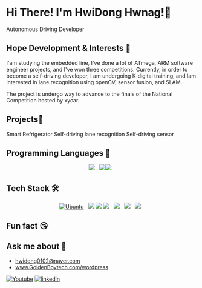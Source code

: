 # Hi There! I'm HwiDong Hwnag!👋
Autonomous Driving Developer

## Hope Development & Interests 🎨
I'am studying the embedded line, I've done a lot of ATmega, ARM software engineer projects, and I've won three competitions. 
Currently, in order to become a self-driving developer, I am undergoing K-digital training, and  Iam interested in lane recognition using openCV, sensor fusion, and SLAM. 

The project is undergo way to advance to the finals of the National Competition hosted by xycar.

## Projects🌱
Smart Refrigerator
Self-driving lane recognition
Self-driving sensor


## Programming Languages 👯

<p align="center">
 <img src="https://img.shields.io/badge/Python-3766AB?style=flat-square&logo=Python&logoColor=white"/></a> &nbsp 
<img src="https://img.shields.io/badge/c++-00599C?style=flat-square&logo=c%2B%2B&logoColor=white"/><img src="https://img.shields.io/badge/C-3766AB?style=flat-square&logo=c&logoColor=red"/></a> &nbsp </p>


## Tech Stack 🛠

<p align="center">
<a href="https://ubuntu.com/" rel="nofollow"><img src="https://camo.githubusercontent.com/2221f840fe3579879bd604dc54688965bd388c979c70152fe7e631de58098770/68747470733a2f2f696d672e736869656c64732e696f2f7374617469632f76313f7374796c653d666c61742d737175617265266c6162656c436f6c6f723d32313231323126636f6c6f723d653935343230266c6f676f436f6c6f723d653935343230266c6162656c3d266d6573736167653d5562756e7475266c6f676f3d7562756e74752623453935343230" alt="Ubuntu" data-canonical-src="https://img.shields.io/static/v1?style=flat-square&amp;labelColor=212121&amp;color=e95420&amp;logoColor=e95420&amp;label=&amp;message=Ubuntu&amp;logo=ubuntu&amp;#E95420" style="max-width: 100%;"></a> &nbsp
<img src="https://img.shields.io/badge/numpy-3766AB?style=flat-square&logo=numpy&logoColor=red"/>  <img src="https://img.shields.io/badge/ros-3766AB?style=flat-square&logo=ros&logoColor=white"/> 
<img src="https://img.shields.io/badge/opencv-3766AB?style=flat-square&logo=opencv&logoColor=blue"/>  </a> &nbsp
<img src="https://img.shields.io/badge/Yolo-3766AB?style=flat-square&logo=Yolo&logoColor=Yellow"/></a> &nbsp
<img src="https://img.shields.io/badge/Stm32-3766AB?style=flat-square&logo=Stm32&logoColor=blue"/></a> &nbsp
<img src="https://img.shields.io/badge/Embedded-3766AB?style=flat-square&logo=Embedded&logoColor=Red"/></a> &nbsp

## Fun fact 😘  

##  Ask me about 💬
- hwidong0102@naver.com
- www.GoldenBoytech.com/wordpress


[youtube]: https://img.shields.io/static/v1?style=for-the-badge&color=red&logoColor=ffffff&label=&message=Youtube&logo=youtube
[linkedin]: https://img.shields.io/static/v1?style=for-the-badge&color=329&logoColor=fffdff&label=&message=Linkedin&logo=linkedin&#000000

[![Youtube]](https://www.youtube.com/playlist?list=PLlANf26auoyHYaNgs00B0jBSXhcTmiGZ7)
[![linkedin]](https://www.linkedin.com/in/hwidong-hwang-b9b139220/)


